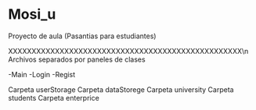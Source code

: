 # Mosi_u
Proyecto de aula (Pasantias para estudiantes)

XXXXXXXXXXXXXXXXXXXXXXXXXXXXXXXXXXXXXXXXXXXXXXXXXX\n
Archivos separados por paneles de clases

-Main
-Login
-Regist

Carpeta userStorage
Carpeta dataStorege
Carpeta university
Carpeta students
Carpeta enterprice
